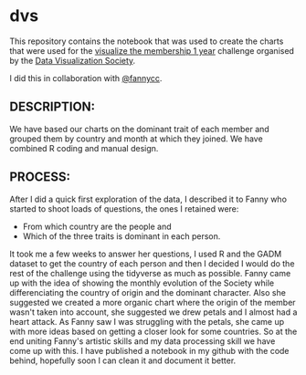 # dvs
This repository contains the notebook that was used to create the charts that were used for the [visualize the membership 1 year](https://www.datavisualizationsociety.com/one-year-membership-challenge/2020/5/4/dvs-is-global-with-room-to-grow-wzw6x-ytd3c) challenge organised by the [Data Visualization Society](https://www.datavisualizationsociety.com/). 

I did this in collaboration with [@fannycc](https://github.com/fannycc).

## DESCRIPTION:
We have based our charts on the dominant trait of each member and grouped them by country and month at which they joined. We have combined R coding and manual design.
## PROCESS:

After I did a quick first exploration of the data, I described it to Fanny who started to shoot loads of questions, the ones I retained were: 
- From which country are the people and 
- Which of the three traits is dominant in each person. 

It took me a few weeks to answer her questions, I used R and the GADM dataset to get the country of each person and then I decided I would do the rest of the challenge using the tidyverse as much as possible. Fanny came up with the idea of showing the monthly evolution of the Society while differenciating the country of origin and the dominant character. Also she suggested we created a more organic chart where the origin of the member wasn't taken into account, she suggested we drew petals and I almost had a heart attack. As Fanny saw I was struggling with the petals, she came up with more ideas based on getting a closer look for some countries. So at the end uniting Fanny's artistic skills and my data processing skill we have come up with this. I have published a notebook in my github with the code behind, hopefully soon I can clean it and document it better.
